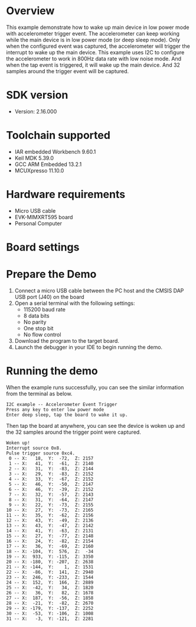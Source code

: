 Overview
========
This example demonstrate how to wake up main device in low power mode with accelerometer trigger event.
The accelerometer can keep working while the main device is in low power mode (or deep sleep mode).
Only when the configured event was captured, the accelerometer will trigger the interrupt to wake up
the main device.
This example uses I2C to configure the accelerometer to work in 800Hz data rate with low noise mode.
And when the tap event is triggered, it will wake up the main device. And 32 samples around the trigger
event will be captured.

SDK version
===========
- Version: 2.16.000

Toolchain supported
===================
- IAR embedded Workbench  9.60.1
- Keil MDK  5.39.0
- GCC ARM Embedded  13.2.1
- MCUXpresso  11.10.0

Hardware requirements
=====================
- Micro USB cable
- EVK-MIMXRT595 board
- Personal Computer

Board settings
==============

Prepare the Demo
================
1.  Connect a micro USB cable between the PC host and the CMSIS DAP USB port (J40) on the board
2.  Open a serial terminal with the following settings:
    - 115200 baud rate
    - 8 data bits
    - No parity
    - One stop bit
    - No flow control
3.  Download the program to the target board.
4.  Launch the debugger in your IDE to begin running the demo.

Running the demo
================
When the example runs successfully, you can see the similar information from the terminal as below.

~~~~~~~~~~~~~~~~~~~~~~~~~~~~
I2C example -- Accelerometer Event Trigger
Press any key to enter low power mode
Enter deep sleep, tap the board to wake it up.
~~~~~~~~~~~~~~~~~~~~~~~~~~~~

Then tap the board at anywhere, you can see the device is woken up and the 32 samples around the
trigger point were captured.

~~~~~~~~~~~~~~~~~~~~~~~~~~~~
Woken up!
Interrupt source 0x8.
Pulse trigger source 0xc4.
 0 -- X:   18,  Y:  -72,  Z: 2157
 1 -- X:   41,  Y:  -61,  Z: 2140
 2 -- X:   31,  Y:  -83,  Z: 2144
 3 -- X:   29,  Y:  -83,  Z: 2152
 4 -- X:   33,  Y:  -67,  Z: 2152
 5 -- X:   46,  Y:  -50,  Z: 2147
 6 -- X:   46,  Y:  -39,  Z: 2152
 7 -- X:   32,  Y:  -57,  Z: 2143
 8 -- X:   31,  Y:  -64,  Z: 2147
 9 -- X:   22,  Y:  -73,  Z: 2155
10 -- X:   27,  Y:  -73,  Z: 2165
11 -- X:   35,  Y:  -62,  Z: 2156
12 -- X:   43,  Y:  -49,  Z: 2136
13 -- X:   43,  Y:  -47,  Z: 2142
14 -- X:   41,  Y:  -63,  Z: 2131
15 -- X:   27,  Y:  -77,  Z: 2148
16 -- X:   24,  Y:  -82,  Z: 2154
17 -- X:   36,  Y:  -69,  Z: 2160
18 -- X: -104,  Y:  576,  Z:  -34
19 -- X:  933,  Y: -115,  Z: 3350
20 -- X: -180,  Y: -207,  Z: 2638
21 -- X: -144,  Y:    1,  Z: 1531
22 -- X:  -86,  Y:  141,  Z: 2940
23 -- X:  246,  Y: -233,  Z: 1544
24 -- X:  152,  Y:  166,  Z: 2889
25 -- X:  -42,  Y:   34,  Z: 1820
26 -- X:   36,  Y:   82,  Z: 1678
27 -- X:  187,  Y:  -56,  Z: 1858
28 -- X:  -21,  Y:  -82,  Z: 2670
29 -- X: -179,  Y: -137,  Z: 2252
30 -- X:  -53,  Y: -106,  Z: 1008
31 -- X:   -3,  Y: -121,  Z: 2281
~~~~~~~~~~~~~~~~~~~~~~~~~~~~
